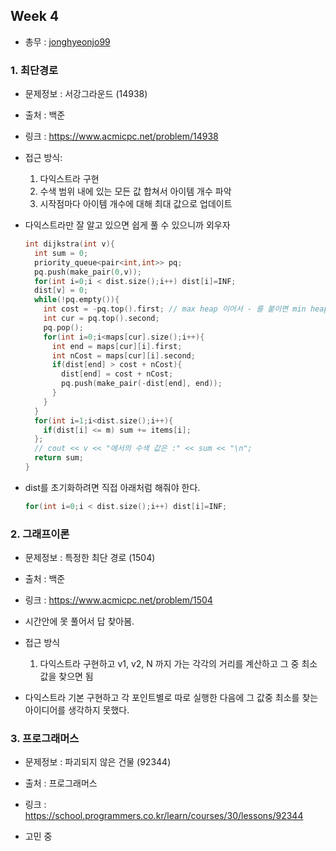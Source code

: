 ## Week 4

- 총무 : [jonghyeonjo99](https://github.com/jonghyeonjo99)

### 1. 최단경로

- 문제정보 : 서강그라운드 (14938)
- 출처 : 백준
- 링크 : https://www.acmicpc.net/problem/14938

- 접근 방식:

  1. 다익스트라 구현
  2. 수색 범위 내에 있는 모든 값 합쳐서 아이템 개수 파악
  3. 시작점마다 아이템 개수에 대해 최대 값으로 업데이트

- 다익스트라만 잘 알고 있으면 쉽게 풀 수 있으니까 외우자

  ```cpp
  int dijkstra(int v){
    int sum = 0;
    priority_queue<pair<int,int>> pq;
    pq.push(make_pair(0,v));
    for(int i=0;i < dist.size();i++) dist[i]=INF;
    dist[v] = 0;
    while(!pq.empty()){
      int cost = -pq.top().first; // max heap 이어서 - 를 붙이면 min heap이 됨
      int cur = pq.top().second;
      pq.pop();
      for(int i=0;i<maps[cur].size();i++){
        int end = maps[cur][i].first;
        int nCost = maps[cur][i].second;
        if(dist[end] > cost + nCost){
          dist[end] = cost + nCost;
          pq.push(make_pair(-dist[end], end));
        }
      }
    }
    for(int i=1;i<dist.size();i++){
      if(dist[i] <= m) sum += items[i];
    };
    // cout << v << "에서의 수색 값은 :" << sum << "\n";
    return sum;
  }

  ```

- dist를 초기화하려면 직접 아래처럼 해줘야 한다.

  ```cpp
  for(int i=0;i < dist.size();i++) dist[i]=INF;
  ```

### 2. 그래프이론

- 문제정보 : 특정한 최단 경로 (1504)
- 출처 : 백준
- 링크 : https://www.acmicpc.net/problem/1504

- 시간안에 못 풀어서 답 찾아봄.
- 접근 방식

  1. 다익스트라 구현하고 v1, v2, N 까지 가는 각각의 거리를 계산하고 그 중 최소값을 찾으면 됨

- 다익스트라 기본 구현하고 각 포인트별로 따로 실행한 다음에 그 값중 최소를 찾는 아이디어를 생각하지 못했다.

### 3. 프로그래머스

- 문제정보 : 파괴되지 않은 건물 (92344)
- 출처 : 프로그래머스
- 링크 : https://school.programmers.co.kr/learn/courses/30/lessons/92344

- 고민 중
